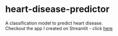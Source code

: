 # heart-disease-predictor
A classification model to predict heart disease. <br>
Checkout the app I created on Streamlit - click [here](https://share.streamlit.io/leahnagy/streamlit-heart-disease/main/proj_streamlit2.py)
